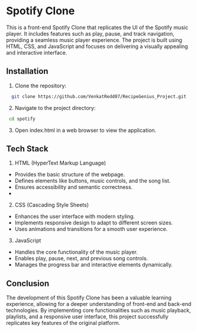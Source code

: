 
# Spotify Clone

This is a front-end Spotify Clone that replicates the UI of the Spotify music player. It includes features such as play, pause, and track navigation, providing a seamless music player experience. 
The project is built using HTML, CSS, and JavaScript and focuses on delivering a visually appealing and interactive interface.


## Installation

1. Clone the repository:

```bash
  git clone https://github.com/VenkatRedd07/RecipeGenius_Project.git
```
2. Navigate to the project directory:
```bash
 cd spotify 
```
3. Open index.html in a web browser to view the application.


## Tech Stack
1. HTML (HyperText Markup Language)
- Provides the basic structure of the webpage.
- Defines elements like buttons, music controls, and the song list.
- Ensures accessibility and semantic correctness.
- 
2. CSS (Cascading Style Sheets)
- Enhances the user interface with modern styling.
- Implements responsive design to adapt to different screen sizes.
-  Uses animations and transitions for a smooth user experience.
  
3. JavaScript
- Handles the core functionality of the music player.
- Enables play, pause, next, and previous song controls.
- Manages the progress bar and interactive elements dynamically.


## Conclusion
The development of this Spotify Clone has been a valuable learning experience, allowing for a deeper understanding of front-end and back-end technologies. By implementing core functionalities such as music playback, playlists, and a responsive user interface, this project successfully replicates key features of the original platform.
































